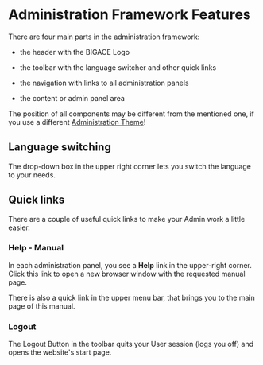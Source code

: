 # Administration Framework Features

There are four main parts in the administration framework:


*  the header with the BIGACE Logo

*  the toolbar with the language switcher and other quick links

*  the navigation with links to all administration panels

*  the content or admin panel area

The position of all components may be different from the mentioned one, if you use a different [Administration Theme](bigace/admin_themes)!

## Language switching

The drop-down box in the upper right corner lets you switch the language to your needs.

## Quick links

There are a couple of useful quick links to make your Admin work a little easier.

### Help - Manual

In each administration panel, you see a **Help** link in the upper-right corner. Click this link to open a new browser window with the requested manual page.

There is also a quick link in the upper menu bar, that brings you to the main page of this manual.

### Logout

The Logout Button in the toolbar quits your User session (logs you off) and opens the website's start page.

